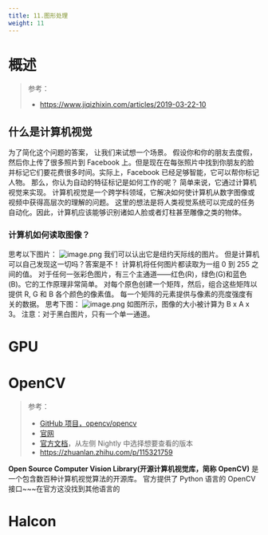 ```yaml
---
title: 11.图形处理
weight: 11
---
```


# 概述

> 参考：
> - <https://www.jiqizhixin.com/articles/2019-03-22-10>

## 什么是计算机视觉

为了简化这个问题的答案， 让我们来试想一个场景。
假设你和你的朋友去度假，然后你上传了很多照片到 Facebook 上。但是现在在每张照片中找到你朋友的脸并标记它们要花费很多时间。实际上，Facebook 已经足够智能，它可以帮你标记人物。
那么，你认为自动的特征标记是如何工作的呢？ 简单来说，它通过计算机视觉来实现。
计算机视觉是一个跨学科领域，它解决如何使计算机从数字图像或视频中获得高层次的理解的问题。
这里的想法是将人类视觉系统可以完成的任务自动化。因此，计算机应该能够识别诸如人脸或者灯柱甚至雕像之类的物体。

### 计算机如何读取图像？

思考以下图片：
![image.png](https://notes-learning.oss-cn-beijing.aliyuncs.com/fhwfe4/1658568420855-b25fc9bb-0d76-4e6f-a1b7-f77be1aff1da.png)
我们可以认出它是纽约天际线的图片。 但是计算机可以自己发现这一切吗？答案是不！
计算机将任何图片都读取为一组 0 到 255 之间的值。
对于任何一张彩色图片，有三个主通道——红色(R)，绿色(G)和蓝色(B)。它的工作原理非常简单。
对每个原色创建一个矩阵，然后，组合这些矩阵以提供 R, G 和 B 各个颜色的像素值。
每一个矩阵的元素提供与像素的亮度强度有关的数据。
思考下图：
![image.png](https://notes-learning.oss-cn-beijing.aliyuncs.com/fhwfe4/1658568420764-dd8cadc1-402a-49a6-bdff-ccb3e61ba2eb.png)
如图所示，图像的大小被计算为 B x A x 3。
注意：对于黑白图片，只有一个单一通道。

# GPU

# OpenCV

> 参考：
> - [GitHub 项目，opencv/opencv](https://github.com/opencv/opencv)
> - [官网](https://opencv.org/)
> - [官方文档](https://docs.opencv.org/)，从左侧 Nightly 中选择想要查看的版本
> - <https://zhuanlan.zhihu.com/p/115321759>

**Open Source Computer Vision Library(开源计算机视觉库，简称 OpenCV)** 是一个包含数百种计算机视觉算法的开源库。
官方提供了 Python 语言的 OpenCV 接口~~~在官方这没找到其他语言的

# Halcon

##

